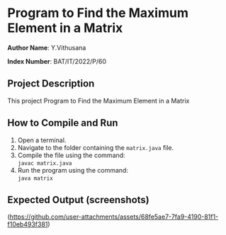 # Program to Find the Maximum Element in a Matrix
**Author Name**: Y.Vithusana

**Index Number**: BAT/IT/2022/P/60

## Project Description
This project Program to Find the Maximum Element in a Matrix

## How to Compile and Run
1. Open a terminal.
2. Navigate to the folder containing the `matrix.java` file.
3. Compile the file using the command:  
   `javac matrix.java`
4. Run the program using the command:  
   `java matrix`

## Expected Output (screenshots)
(https://github.com/user-attachments/assets/68fe5ae7-7fa9-4190-81f1-f10eb493f381)
